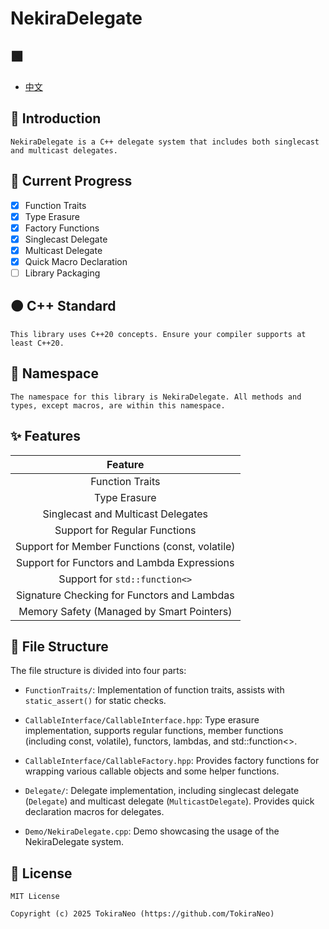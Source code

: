 # NekiraDelegate

## 🟩

- [中文](README.md)

## 📃 Introduction

```
NekiraDelegate is a C++ delegate system that includes both singlecast and multicast delegates.
```

## 🚀 Current Progress

- [x] Function Traits
- [x] Type Erasure
- [x] Factory Functions
- [x] Singlecast Delegate
- [x] Multicast Delegate
- [x] Quick Macro Declaration
- [ ] Library Packaging

## 🟠 C++ Standard

```
This library uses C++20 concepts. Ensure your compiler supports at least C++20.
```

## 🔖 Namespace

```
The namespace for this library is NekiraDelegate. All methods and types, except macros, are within this namespace.
```

## ✨ Features

|                    Feature                     |
| :--------------------------------------------: |
|                Function Traits                 |
|                  Type Erasure                  |
|       Singlecast and Multicast Delegates       |
|         Support for Regular Functions          |
| Support for Member Functions (const, volatile) |
|  Support for Functors and Lambda Expressions   |
|         Support for `std::function<>`          |
|  Signature Checking for Functors and Lambdas   |
|   Memory Safety (Managed by Smart Pointers)    |

## 📂 File Structure

The file structure is divided into four parts:

- `FunctionTraits/`:
  Implementation of function traits, assists with `static_assert()` for static checks.

- `CallableInterface/CallableInterface.hpp`:
  Type erasure implementation, supports regular functions, member functions (including const, volatile), functors, lambdas, and std::function<>.

- `CallableInterface/CallableFactory.hpp`:
  Provides factory functions for wrapping various callable objects and some helper functions.

- `Delegate/`:
  Delegate implementation, including singlecast delegate (`Delegate`) and multicast delegate (`MulticastDelegate`). Provides quick declaration macros for delegates.

- `Demo/NekiraDelegate.cpp`:
  Demo showcasing the usage of the NekiraDelegate system.

## 📜 License

```
MIT License

Copyright (c) 2025 TokiraNeo (https://github.com/TokiraNeo)
```
